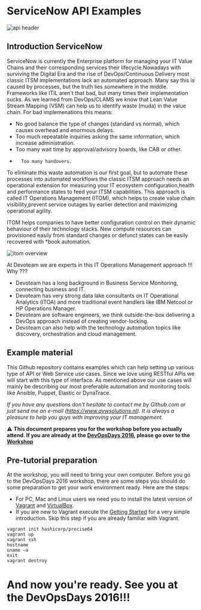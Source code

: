 # ServiceNow API Examples 

<img src="https://raw.githubusercontent.com/avwsolutions/SN-API-Examples/master/Content/header.png" alt="api header">

## Introduction ServiceNow
ServiceNow is currently the Enterprise platform for managing your IT Value Chains and their corresponding services their lifecycle.Nowadays with surviving the Digital Era and the rise of DevOps/Continuous Delivery most classic ITSM implementations lack an automated approach. Many say this is caused by processes, but the truth lies somewhere in the middle. Frameworks like ITIL aren't that bad, but many times their implementation sucks. As we learned from DevOps/CLAMS we know that Lean Value Stream Mapping (VSM) can help us to identify waste (muda) in the value chain.
For bad implemenations this means:
-	No good balance the type of changes (standard vs normal), which causes overhead and enormous delays.
-	Too much repeatable inquiries asking the same information, which increase administration.
-	Too many wait time by approval/advisory boards, like CAB or other.
-       Too many handovers.

To eliminate this waste automation is our first goal, but to automate these processes into automated workflows the classic ITSM approach needs an operational extension for measuring your IT ecosystem configuration,health and performance states to feed your ITSM capabilities. This approach is called IT Operations Management (ITOM), which helps to create value chain visibility,prevent service outages by earlier detection and maximizing operational agility. 

ITOM helps companies to have better configuration control on their dynamic behaviour of their technology stacks. New compute resources can provisioned easily from standard changes or defunct states can be easily recovered with *book automation.

<img src="https://raw.githubusercontent.com/avwsolutions/SN-API-Examples/master/Content/itom-overview.png" alt="itom overview">

At Devoteam we are experts in this IT Operations Management approach !!! Why ???

-	Devoteam has a long background in Business Service Monitoring, connecting business and IT.
-	Devoteam has very strong data lake consultants on IT Operational Analytics (ITOA) and more traditional event handlers like IBM Netcool or HP Operations Manager.
-	Devoteam are software engineers, we think outside-the-box delivering a DevOps approach instead of creating vendor-locking. 
-	Devoteam can also help with the technology automation topics like discovery, orchestration and cloud management. 

## Example material
This Github repository contains examples which can help setting up various type of API or Web Service use cases. Since we love using RESTful APIs we will start with this type of interface. As mentioned above our use cases will mainly be describing our most preferable automation and monitoring tools like Ansible, Puppet, Elastic or DynaTrace.

*If you have any questions don't hesitate to contact me by Github.com or just send me an e-mail (https://www.avwsolutions.nl). It is always a pleasure to help you guys with improving your IT management.*

:warning: **This document prepares you for the workshop before you actually attend. If you are already at the [DevOpsDays 2016](http://www.devopsdays.org/events/2016-amsterdam/workshops/arnold-van-wijnbergen/), please go over to the [Workshop](https://github.com/avwsolutions/DOD-AMS-Workshop/blob/master/workshop.md)**

## Pre-tutorial preparation
At the workshop, you will need to bring your own computer. Before you go to the DevOpsDays 2016 workshop, there are some steps you should do some preparation to get your work environment ready. Here are the steps:
- For PC, Mac and Linux users we need you to install the latest version of [Vagrant](https://www.vagrantup.com/downloads.html) and [VirtualBox](https://www.virtualbox.org/wiki/Linux_Downloads).
- If you are new to Vagrant execute the [Getting Started](https://www.vagrantup.com/docs/getting-started/) for a very simple introduction. Skip this step if you are already familiar with Vagrant.
```
vagrant init hashicorp/precise64
vagrant up
vagrant ssh
hostname
uname –a
exit
vagrant destroy
```
# **And now you're ready. See you at the DevOpsDays 2016!!!**
